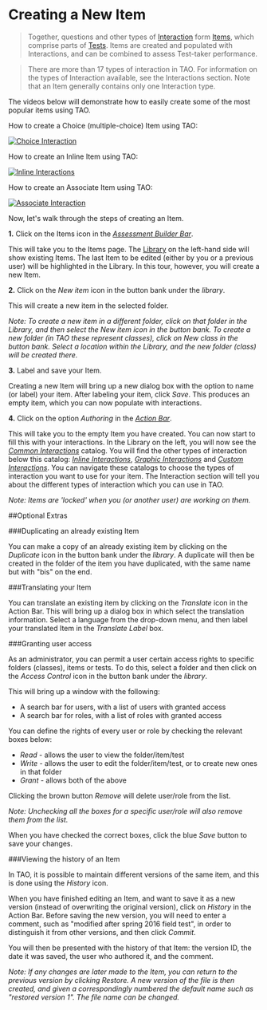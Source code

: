 <!--
    created_at: 2016-12-15
    authors:         
      - Catherine Pease
--> 

# Creating a New Item

>Together, questions and other types of [Interaction](../appendix/glossary.md#interaction) form [Items](../appendix/glossary.md#item), which comprise parts of [Tests](../appendix/glossary.md#test). Items are created and populated with Interactions, and can be combined to assess Test-taker performance.

>There are more than 17 types of interaction in TAO. For information on the types of Interaction available, see the Interactions section. Note that an Item generally contains only one Interaction type.

The videos below will demonstrate how to easily create some of the most popular items using TAO.

How to create a Choice (multiple-choice) Item using TAO:


[![Choice Interaction]()](http://www.youtube.com/watch?v=a3WM6yMfiGs)

How to create an Inline Item using TAO:

[![Inline Interactions]()](http://www.youtube.com/watch?v=5vplITM3Ah4)

How to create an Associate Item using TAO:

[![Associate Interaction]()](http://www.youtube.com/watch?v=qIX3HVNq5L0)


Now, let's walk through the steps of creating an Item.

**1.**  Click on the Items icon in the *[Assessment Builder Bar](../appendix/glossary.md#assessment-builder-bar)*.

This will take you to the Items page. The [Library](../appendix/glossary.md#library) on the left-hand side will show existing Items. The last Item to be edited (either by you or a previous user) will be highlighted in the Library. In this tour, however, you will create a new Item.

**2.**  Click on the *New item* icon in the button bank under the *library*.

This will create a new item in the selected folder. 

*Note: To create a new item in a different folder, click on that folder in the Library, and then select the New item icon in the button bank. To create a new folder (in TAO these represent classes), click on New class in the button bank. Select a location within the Library, and the new folder (class) will be created there.*

**3.**  Label and save your Item.

Creating a new Item will bring up a new dialog box with the option to name (or label) your item. After labeling your item, click *Save*. This produces an empty item, which you can now populate with interactions.

**4.**  Click on the option *Authoring* in the *[Action Bar](../appendix/glossary.md#action-bar)*.

This will take you to the empty Item you have created. You can now start to fill this with your interactions. In the Library on the left, you will now see the *[Common Interactions](../appendix/glossary.md#common-interactions)* catalog. You will find the other types of interaction below this catalog: *[Inline Interactions](../appendix/glossary.md#inline-interactions)*, *[Graphic Interactions](../appendix/glossary.md#graphic-interactions)* and *[Custom Interactions](../appendix/glossary.md#custom-interactions)*. You can navigate these catalogs to choose the types of interaction you want to use for your item. The Interaction section will tell you about the different types of interaction which you can use in TAO.

*Note: Items are 'locked' when you (or another user) are working on them.*

<aside class="optional-extras">
##Optional Extras


###Duplicating an already existing Item

You can make a copy of an already existing item by clicking on the *Duplicate* icon in the button bank under the *library*. A duplicate will then be created in the folder of the item you have duplicated, with the same name but with "bis" on the end.

###Translating your Item

You can translate an existing item by clicking on the *Translate* icon in the Action Bar. This will bring up a dialog box in which select the translation information. Select a language from the drop-down menu, and then label your translated Item in the *Translate Label* box.

###Granting user access

As an administrator, you can permit a user certain access rights to specific folders (classes), items or tests. To do this, select a folder and then click on the *Access Control* icon in the button bank under the *library*.  

This will bring up a window with the following:

- A search bar for users, with a list of users with granted access
- A search bar for roles, with a list of roles with granted access

You can define the rights of every user or role by checking the relevant boxes below:

- *Read* - allows the user to view the folder/item/test
- *Write* - allows the user to edit the folder/item/test, or to create new ones in that folder
- *Grant* - allows both of the above
 
Clicking the brown button *Remove* will delete user/role from the list. 

*Note: Unchecking all the boxes for a specific user/role will also remove them from the list.*
 
When you have checked the correct boxes, click the blue *Save* button to save your changes.

###Viewing the history of an Item

In TAO, it is possible to maintain different versions of the same item, and this is done using the *History* icon.

When you have finished editing an Item, and want to save it as a new version (instead of overwriting the original version), click on *History* in the Action Bar. Before saving the new version, you will need to enter a comment, such as "modified after spring 2016 field test", in order to distinguish it from other versions, and then click *Commit*.

You will then be presented with the history of that Item: the version ID, the date it was saved, the user who authored it, and the comment.

*Note: If any changes are later made to the Item, you can return to the previous version by clicking *Restore*. A new version of the file is then created, and given a correspondingly numbered the default name such as "restored version 1". The file name can be changed.*

</aside>
